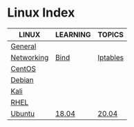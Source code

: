 # Linux Index

|LINUX|LEARNING|TOPICS|
|---|---|---|
|[General](unix/linux/linux-general)|||
|[Networking](unix/linux/linux-networking)|[Bind](unix/linux/linux-networking#bind)|[Iptables](unix/linux/linux-networking#iptables)|
|[CentOS](unix/linux/linux-centos)|||
|[Debian](unix/linux/linux-debian)|||
|[Kali](linux-kali)|||
|[RHEL](linux-rhel)|||
|[Ubuntu](linux-ubuntu)|[18.04](linux-ubuntu#1804)|[20.04](linux-ubuntu#2004)|

